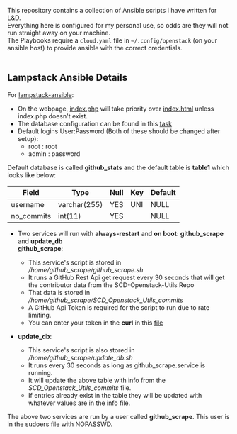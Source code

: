 This repository contains a collection of Ansible scripts I have written for L&D.<br>
Everything here is configured for my personal use, so odds are they will not run straight away on your machine.<br>
The Playbooks require a `cloud.yaml` file in `~/.config/openstack` (on your ansible host) to provide ansible with the correct credentials. <br>
<br>
## Lampstack Ansible Details<br>
For [lampstack-ansible](lampstack-ansible):<br>
- On the webpage, [index.php](lampstack-ansible/roles/apache2_config/files/index.php) will take priority over [index.html](lampstack-ansible/roles/apache2_config/files/index.html) unless index.php doesn't exist.
- The database configuration can be found in this [task](lampstack-ansible/roles/mariadb_config/tasks/main.yaml)<br>
- Default logins User:Password (Both of these should be changed after setup): <br>
    - root : root<br>
    - admin : password<br>

Default database is called **github_stats** and the default table is **table1** which looks like below:<br>

| Field      | Type         | Null | Key | Default |
|------------|--------------|------|-----|---------|
| username   | varchar(255) | YES  | UNI | NULL    |
| no_commits | int(11)      | YES  |     | NULL    |

- Two services will run with **always-restart** and **on boot**: **github_scrape** and **update_db**<br>
**github_scrape**:<br>
  - This service's script is stored in */home/github_scrape/github_scrape.sh*<br>
  - It runs a GitHub Rest Api get request every 30 seconds that will get the contributor data from the SCD-Openstack-Utils Repo<br>
  - That data is stored in */home/github_scrape/SCD_Openstack_Utils_commits*<br>
  - A GitHub Api Token is required for the script to run due to rate limiting.<br>
  - You can enter your token in the **curl** in this [file](lampstack-anisble/roles/github_scrape/files/github_scrape.sh)<br>

- **update_db**:<br>
  - This service's script is also stored in */home/github_scrape/update_db.sh*<br>
  - It runs every 30 seconds as long as github_scrape.service is running.<br>
  - It will update the above table with info from the *SCD_Openstack_Utils_commits* file.<br>
  - If entries already exist in the table they will be updated with whatever values are in the info file.<br> 

The above two services are run by a user called **github_scrape**. This user is in the sudoers file with NOPASSWD.<br>